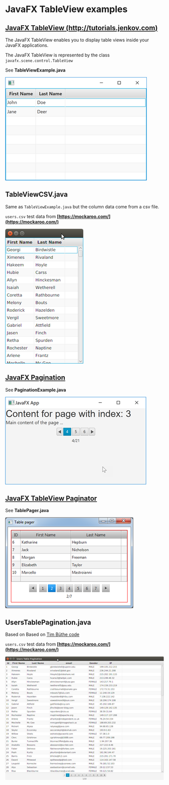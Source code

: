 # JavaFX TableView examples

## [JavaFX TableView (http://tutorials.jenkov.com)](http://tutorials.jenkov.com/javafx/tableview.html)

 The JavaFX TableView enables you to display table views inside your JavaFX applications.
 
 The JavaFX TableView is represented by the class `javafx.scene.control.TableView`  
  
 See **TableViewExample.java**
  
![TableViewExample.java](screenshots/javafx-tableview-1.png)

## TableViewCSV.java

Same as `TableViewExample.java` but the column data come from a csv file.

`users.csv` test data from **[https://mockaroo.com/](https://mockaroo.com/)**

![TableViewCSV.java](screenshots/TableViewCSV.png)

## [JavaFX Pagination](http://tutorials.jenkov.com/javafx/pagination.html)

See **PaginationExample.java**

![PaginationExample.java](screenshots/javafx-pagination-1.png)


## [JavaFX TableView Paginator](https://stackoverflow.com/questions/15349185/javafx-tableview-paginator)
 
See **TablePager.java** 

![TablePager.java](screenshots/TablePager.png)

## UsersTablePagination.java 

Based on Based on [Tim Büthe code](https://gist.github.com/timbuethe/7becdc4556225e7c5b7b)

`users.csv` test data from **[https://mockaroo.com/](https://mockaroo.com/)**

![UsersTablePagination.java](screenshots/UsersTablePagination.png)
